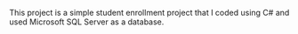 This project is a simple student enrollment project that I coded using C# and used Microsoft SQL Server as a database.
